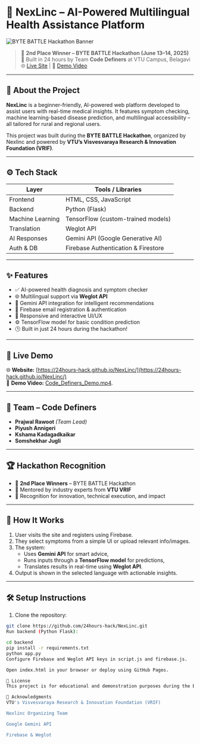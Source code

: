 # 🏥 NexLinc – AI-Powered Multilingual Health Assistance Platform

![BYTE BATTLE Hackathon Banner](https://24hours-hack.github.io/NexLinc/banner.jpg) <!-- Optional image banner -->

> 🥈 **2nd Place Winner – BYTE BATTLE Hackathon (June 13–14, 2025)**  
> 🚀 Built in 24 hours by Team **Code Definers** at VTU Campus, Belagavi  
> 🌐 [Live Site](https://24hours-hack.github.io/NexLinc/) | 📂 [Demo Video](#demo)

---

## 📌 About the Project

**NexLinc** is a beginner-friendly, AI-powered web platform developed to assist users with real-time medical insights. It features symptom checking, machine learning-based disease prediction, and multilingual accessibility – all tailored for rural and regional users.

This project was built during the **BYTE BATTLE Hackathon**, organized by Nexlinc and powered by **VTU’s Visvesvaraya Research & Innovation Foundation (VRIF)**.

---

## ⚙️ Tech Stack

| Layer       | Tools / Libraries                            |
|-------------|----------------------------------------------|
| Frontend    | HTML, CSS, JavaScript                        |
| Backend     | Python (Flask)                               |
| Machine Learning | TensorFlow (custom-trained models)     |
| Translation | Weglot API                                   |
| AI Responses| Gemini API (Google Generative AI)           |
| Auth & DB   | Firebase Authentication & Firestore         |

---

## ✨ Features

- ✅ AI-powered health diagnosis and symptom checker
- 🌐 Multilingual support via **Weglot API**
- 🧠 Gemini API integration for intelligent recommendations
- 🔐 Firebase email registration & authentication
- 📱 Responsive and interactive UI/UX
- ⚙️ TensorFlow model for basic condition prediction
- 🕒 Built in just 24 hours during the hackathon!

---

## 🚀 Live Demo

🌐 **Website:** [https://24hours-hack.github.io/NexLinc/](https://24hours-hack.github.io/NexLinc/)  
🎥 **Demo Video:** [Code_Definers_Demo.mp4](https://drive.google.com/file/d/1FIy41pbHntxouIuXEnnzRN1J4IdefecL/view?usp=drive_link).

---

## 👥 Team – Code Definers

- **Prajwal Rawoot** *(Team Lead)*  
- **Piyush Annigeri**  
- **Kshama Kadagadkaikar**  
- **Somshekhar Jugli**

---

## 🏆 Hackathon Recognition

- 🥈 **2nd Place Winners** – BYTE BATTLE Hackathon  
- 💬 Mentored by industry experts from **VTU VRIF**  
- 🏅 Recognition for innovation, technical execution, and impact

---

## 🧠 How It Works

1. User visits the site and registers using Firebase.
2. They select symptoms from a simple UI or upload relevant info/images.
3. The system:
   - Uses **Gemini API** for smart advice,
   - Runs inputs through a **TensorFlow model** for predictions,
   - Translates results in real-time using **Weglot API**.
4. Output is shown in the selected language with actionable insights.

---

## 🛠️ Setup Instructions

1. Clone the repository:
```bash
git clone https://github.com/24hours-hack/NexLinc.git
Run backend (Python Flask):

cd backend
pip install -r requirements.txt
python app.py
Configure Firebase and Weglot API keys in script.js and firebase.js.

Open index.html in your browser or deploy using GitHub Pages.

📜 License
This project is for educational and demonstration purposes during the BYTE BATTLE Hackathon 2025. Contact the team for extended use permissions.

🙌 Acknowledgments
VTU's Visvesvaraya Research & Innovation Foundation (VRIF)

Nexlinc Organizing Team

Google Gemini API

Firebase & Weglot
